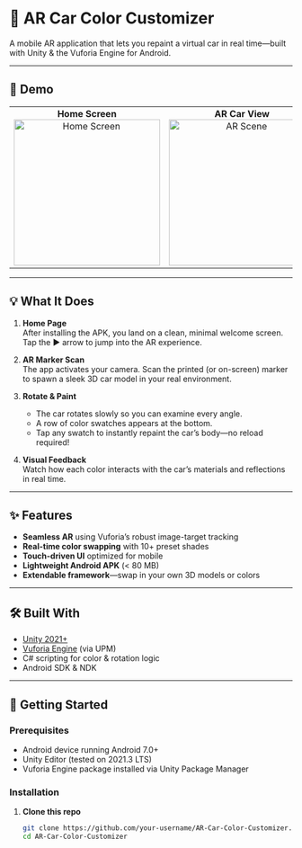 # 🎨 AR Car Color Customizer

A mobile AR application that lets you repaint a virtual car in real time—built with Unity & the Vuforia Engine for Android.

---

## 🚀 Demo

<table>
  <tr>
    <td align="center">
      <strong>Home Screen</strong><br>
      <img src="docs/home_screen.png" alt="Home Screen" width="260"/>
    </td>
    <td align="center">
      <strong>AR Car View</strong><br>
      <img src="docs/ar_scene.png" alt="AR Scene" width="260"/>
    </td>
    <td align="center">
      <strong>Pick a Color</strong><br>
      <img src="docs/color_palette.png" alt="Color Palette" width="260"/>
    </td>
  </tr>
</table>

---

## 💡 What It Does

1. **Home Page**  
   After installing the APK, you land on a clean, minimal welcome screen. Tap the ▶️ arrow to jump into the AR experience.

2. **AR Marker Scan**  
   The app activates your camera. Scan the printed (or on-screen) marker to spawn a sleek 3D car model in your real environment.

3. **Rotate & Paint**  
   - The car rotates slowly so you can examine every angle.  
   - A row of color swatches appears at the bottom.  
   - Tap any swatch to instantly repaint the car’s body—no reload required!

4. **Visual Feedback**  
   Watch how each color interacts with the car’s materials and reflections in real time.

---

## ✨ Features

- **Seamless AR** using Vuforia’s robust image-target tracking  
- **Real-time color swapping** with 10+ preset shades  
- **Touch-driven UI** optimized for mobile  
- **Lightweight Android APK** (< 80 MB)  
- **Extendable framework**—swap in your own 3D models or colors

---

## 🛠️ Built With

- [Unity 2021+](https://unity.com/)  
- [Vuforia Engine](https://developer.vuforia.com/) (via UPM)  
- C# scripting for color & rotation logic  
- Android SDK & NDK

---

## 🔧 Getting Started

### Prerequisites

- Android device running Android 7.0+  
- Unity Editor (tested on 2021.3 LTS)  
- Vuforia Engine package installed via Unity Package Manager  

### Installation

1. **Clone this repo**  
   ```bash
   git clone https://github.com/your-username/AR-Car-Color-Customizer.git
   cd AR-Car-Color-Customizer
